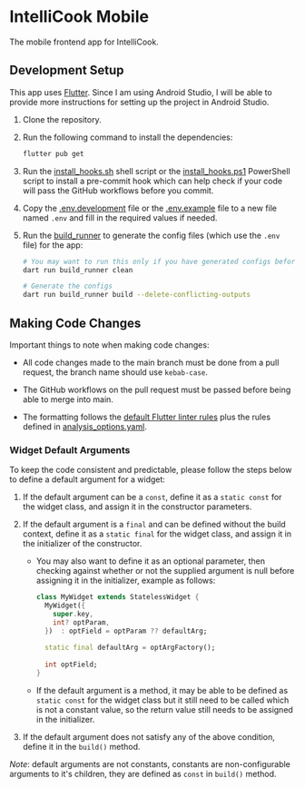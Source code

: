 # IntelliCook Mobile

The mobile frontend app for IntelliCook.

## Development Setup

This app uses [Flutter](https://flutter.dev/). Since I am using Android Studio, I will be able to
provide more instructions for setting up the project in Android Studio.

1. Clone the repository.

2. Run the following command to install the dependencies:

    ```bash
    flutter pub get
    ```

3. Run the [install_hooks.sh](./install_hooks.sh) shell script or
   the [install_hooks.ps1](./install_hooks.ps1) PowerShell script to install a pre-commit hook which
   can help check if your code will pass the GitHub workflows before you commit.

4. Copy the [.env.development](./.env.development) file or the [.env.example](./.env.example) file
   to a new file named `.env` and fill in the required values if needed.

5. Run the [build_runner](https://pub.dev/packages/build_runner) to generate the config files (which
   use the `.env` file) for the app:

    ```bash
    # You may want to run this only if you have generated configs before
    dart run build_runner clean
   
    # Generate the configs
    dart run build_runner build --delete-conflicting-outputs
    ```

## Making Code Changes

Important things to note when making code changes:

- All code changes made to the main branch must be done from a pull request, the branch name should
  use `kebab-case`.

- The GitHub workflows on the pull request must be passed before being able to merge into main.

- The formatting follows the [default Flutter linter rules](https://dart.dev/tools/linter-rules)
  plus the rules defined in [analysis_options.yaml](analysis_options.yaml).

### Widget Default Arguments

To keep the code consistent and predictable, please follow the steps below to define a default
argument for a widget:

1. If the default argument can be a `const`, define it as a `static const` for the widget class, and
   assign it in the constructor parameters.

2. If the default argument is a `final` and can be defined without the build context, define it as
   a `static final` for the widget class, and assign it in the initializer of the constructor.

    - You may also want to define it as an optional parameter, then checking against whether or not
      the supplied argument is null before assigning it in the initializer, example as follows:

      ```dart
      class MyWidget extends StatelessWidget {
        MyWidget({
          super.key,
          int? optParam,
        })  : optField = optParam ?? defaultArg;
        
        static final defaultArg = optArgFactory();
        
        int optField;
      }
      ```

    - If the default argument is a method, it may be able to be defined as `static const` for the
      widget class but it still need to be called which is not a constant value, so the return value
      still needs to be assigned in the initializer.

3. If the default argument does not satisfy any of the above condition, define it in the `build()`
   method.

*Note*: default arguments are not constants, constants are non-configurable arguments to it's
children, they are defined as `const` in `build()` method.
